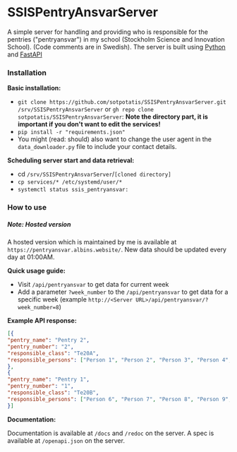 # SSISPentryAnsvarServer

A simple server for handling and providing who is responsible for the pentries ("pentryansvar") 
in my school (Stockholm Science and Innovation School). (Code comments are in Swedish).
The server is built using [Python](https://python.org/) and [FastAPI](https://fastapi.tiangolo.com/)

### Installation

**Basic installation:**
* `git clone https://github.com/sotpotatis/SSISPentryAnsvarServer.git /srv/SSISPentryAnsvarServer` or `gh repo clone sotpotatis/SSISPentryAnsvarServer`:  **Note the directory part, it is important if you don't want to edit the services!**
* `pip install -r "requirements.json"`
* You might (read: should) also want to change the user agent in the `data_downloader.py` file to include your contact details.

**Scheduling server start and data retrieval:**
* cd `/srv/SSISPentryAnsvarServer`/`[cloned directory]`
* `cp services/* /etc/systemd/user/*`
* `systemctl status ssis_pentryansvar:`

### How to use

##### Note: Hosted version
A hosted version which is maintained by me is available at `https://pentryansvar.albins.website/`. New data should be updated every day at 01:00AM.

**Quick usage guide:**

* Visit `/api/pentryansvar` to get data for current week
* Add a parameter `?week_number` to the `/api/pentryansvar` to get data for a specific week
  (example `http://<Server URL>/api/pentryansvar/?week_number=8`)

**Example API response:**
```json
[{
"pentry_name": "Pentry 2",
"pentry_number": "2",
"responsible_class": "Te20A",
"responsible_persons": ["Person 1", "Person 2", "Person 3", "Person 4", "Person 5"]
},
{
"pentry_name": "Pentry 1",
"pentry_number": "1",
"responsible_class": "Te20B",
"responsible_persons": ["Person 6", "Person 7", "Person 8", "Person 9", "Person 10"]
}]
```

**Documentation:**

Documentation is available at `/docs` and `/redoc` on the server.
A spec is available at `/openapi.json` on the server.
